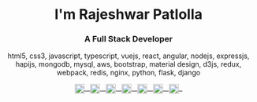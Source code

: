 <h1 align="center">I'm Rajeshwar Patlolla</h1>
<h3 align="center">A Full Stack Developer</h3>

<p align="center">
html5, css3, javascript, typescript, vuejs, react, angular, nodejs, expressjs, hapijs, mongodb, mysql, aws, bootstrap, material design, d3js, redux, webpack, redis, nginx, python, flask, django
</p>


<p align="center">
<a href="https://codepen.io/rajeshwarpatlolla" target="blank"><img align="center" src="https://cdn.jsdelivr.net/npm/simple-icons@3.0.1/icons/codepen.svg" alt="rajeshwarpatlolla" height="20" width="20" /> &nbsp; </a>
<a href="https://twitter.com/rajeshwar_9032" target="blank"><img align="center" src="https://cdn.jsdelivr.net/npm/simple-icons@3.0.1/icons/twitter.svg" alt="rajeshwar_9032" height="20" width="20" /> &nbsp; </a>
<a href="https://linkedin.com/in/rajeshwarpatlolla" target="blank"><img align="center" src="https://cdn.jsdelivr.net/npm/simple-icons@3.0.1/icons/linkedin.svg" alt="rajeshwarpatlolla" height="20" width="20" /> &nbsp; </a>
<a href="https://stackoverflow.com/users/4337125" target="blank"><img align="center" src="https://cdn.jsdelivr.net/npm/simple-icons@3.0.1/icons/stackoverflow.svg" alt="4337125" height="20" width="20" /> &nbsp; </a>
<a href="https://fb.com/rajeshwarpatlolla" target="blank"><img align="center" src="https://cdn.jsdelivr.net/npm/simple-icons@3.0.1/icons/facebook.svg" alt="rajeshwarpatlolla" height="20" width="20" /> &nbsp; </a>
<a href="https://instagram.com/rajeshwar.patlolla" target="blank"><img align="center" src="https://cdn.jsdelivr.net/npm/simple-icons@3.0.1/icons/instagram.svg" alt="rajeshwar.patlolla" height="20" width="20" /> &nbsp; </a>
<a href="https://medium.com/@rajeshwar.patlolla" target="blank"><img align="center" src="https://cdn.jsdelivr.net/npm/simple-icons@3.0.1/icons/medium.svg" alt="@rajeshwar.patlolla" height="20" width="20" /> &nbsp; </a>
</p>
